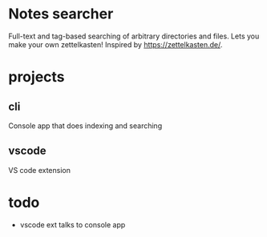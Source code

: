 # Notes searcher

Full-text and tag-based searching of arbitrary directories and files.
Lets you make your own zettelkasten! Inspired by https://zettelkasten.de/.


# projects

## cli

Console app that does indexing and searching

## vscode

VS code extension


# todo
- vscode ext talks to console app
